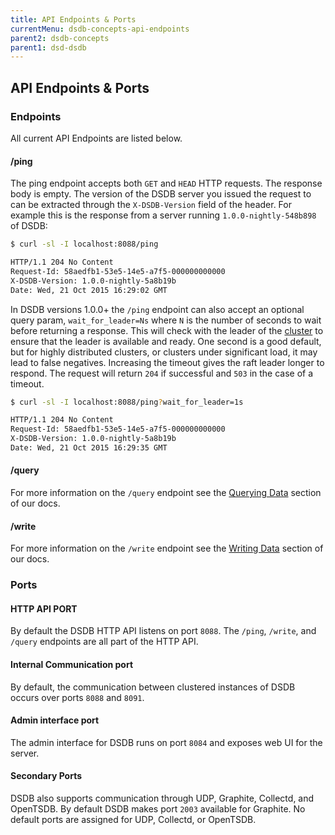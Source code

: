 ```yaml
---
title: API Endpoints & Ports
currentMenu: dsdb-concepts-api-endpoints
parent2: dsdb-concepts
parent1: dsd-dsdb
---
```


## API Endpoints & Ports

### Endpoints

All current API Endpoints are listed below.

#### /ping

The ping endpoint accepts both `GET` and `HEAD` HTTP requests.
The response body is empty.
The version of the DSDB server you issued the request to can be extracted through the `X-DSDB-Version` field of the header.
For example this is the response from a server running `1.0.0-nightly-548b898` of DSDB:

```sh
$ curl -sl -I localhost:8088/ping

HTTP/1.1 204 No Content
Request-Id: 58aedfb1-53e5-14e5-a7f5-000000000000
X-DSDB-Version: 1.0.0-nightly-5a8b19b
Date: Wed, 21 Oct 2015 16:29:02 GMT
```

In DSDB versions 1.0.0+ the `/ping` endpoint can also accept an optional query param, `wait_for_leader=Ns` where `N` is the number of seconds to wait before returning a response.
This will check with the leader of the [cluster](/dsdb/concepts/glossary/#cluster) to ensure that the leader is available and ready.
One second is a good default, but for highly distributed clusters, or clusters under significant load, it may lead to false negatives.
Increasing the timeout gives the raft leader longer to respond.
The request will return `204` if successful and `503` in the case of a timeout.

```sh
$ curl -sl -I localhost:8088/ping?wait_for_leader=1s

HTTP/1.1 204 No Content
Request-Id: 58aedfb1-53e5-14e5-a7f5-000000000000
X-DSDB-Version: 1.0.0-nightly-5a8b19b
Date: Wed, 21 Oct 2015 16:29:35 GMT
```

#### /query
For more information on the `/query` endpoint see the [Querying Data](/dsdb/guides/querying_data.md) section of our docs.

#### /write
For more information on the `/write` endpoint see the [Writing Data](/dsdb/guides/writing_data.md) section of our docs.

### Ports

#### HTTP API PORT

By default the DSDB HTTP API listens on port `8088`.
The `/ping`, `/write`, and `/query` endpoints are all part of the HTTP API.

#### Internal Communication port

By default, the communication between clustered instances of DSDB occurs over ports `8088` and `8091`.

#### Admin interface port

The admin interface for DSDB runs on port `8084` and exposes web UI for the server.

#### Secondary Ports

DSDB also supports communication through UDP, Graphite, Collectd, and OpenTSDB.
By default DSDB makes port `2003` available for Graphite.
No default ports are assigned for UDP, Collectd, or OpenTSDB.
